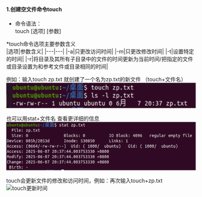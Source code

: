 #### 1.创建空文件命令touch

* 命令语法：  
touch [选项] [参数]  

*touch命令选项主要参数含义  
|选项|参数含义|
|---|---|
|-a|只更改访问时间|
|-m|只更改修改时间|
|-t|设置特定的时间|
|-r|将目录及其所有子目录中的文件的时间更新为当前时间/把指定的文件或目录设置为和参考文件或目录相同的时间|

例如：输入touch zp.txt 就创建了一个名为zp.txt的新文件 （touch+文件名）
![创建新文件](https://github.com/NIANBAIFOX/Linux-/blob/main/%E7%AC%AC%E4%BA%8C%E7%AB%A0/%E5%88%9B%E5%BB%BA%E6%96%B0%E6%96%87%E4%BB%B6.png) 

也可以用stat+文件名 查看更详细的信息  
![stat查看详细文件信息](https://github.com/NIANBAIFOX/Linux-/blob/main/%E7%AC%AC%E4%BA%8C%E7%AB%A0/%E8%AF%A6%E7%BB%86%E4%BF%A1%E6%81%AF.png)

touch会更新文件的修改和访问时间，例如：再次输入touch+zp.txt   
![touch更新时间]()
